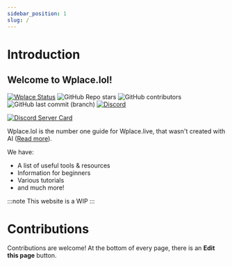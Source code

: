 ```yaml
---
sidebar_position: 1
slug: /
---
```


# Introduction
## Welcome to Wplace.lol! 
[![Wplace Status](https://status.wplace.lol/badge/_/status?labelColor=&color=&style=flat&label=Wplace%20Status)](https://status.wplace.lol) ![GitHub Repo stars](https://img.shields.io/github/stars/sobakintech/wplace.lol?style=flat&label=Stars&color=e3b341) ![GitHub contributors](https://img.shields.io/github/contributors/sobakintech/wplace.lol?label=Contributors) ![GitHub last commit (branch)](https://img.shields.io/github/last-commit/sobakintech/wplace.lol/production?label=Last%20updated) [![Discord](https://img.shields.io/discord/1405508487940669571?label=Discord%20Server)](https://discord.gg/Tbh6A2czJT)

[![Discord Server Card](https://cardzera.audibert.dev/api/1405508487940669571)](https://discord.gg/Tbh6A2czJT)

Wplace.lol is the number one guide for Wplace.live, that wasn't created with AI ([Read more](blog/wplace-ai-websites)).

We have: 
- A list of useful tools & resources 
- Information for beginners
- Various tutorials
- and much more!

:::note
This website is a WIP
:::

# Contributions
Contributions are welcome! At the bottom of every page, there is an **Edit this page** button.